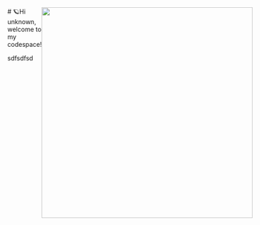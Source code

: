 <section style="display: flex;">
    <article>
        # 🪐Hi unknown, welcome to my codespace!
    <p>sdfsdfsd</p>
    </article>
    <img src="https://cdn.dribbble.com/users/452800/screenshots/2423898/icon.gif" style="width: 475px; display: block;">
</section>
